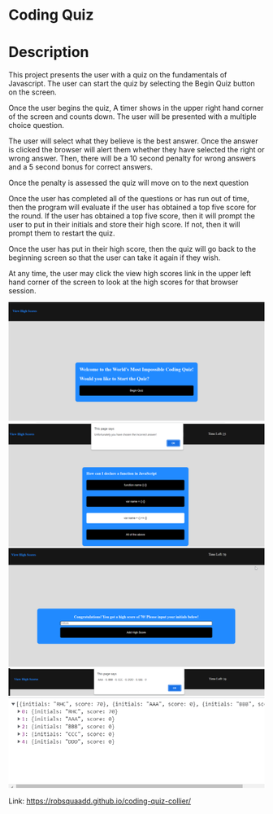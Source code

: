 # Coding Quiz

# Description

This project presents the user with a quiz on the fundamentals of Javascript. The user can start the quiz by selecting the Begin Quiz button on the screen.

Once the user begins the quiz, A timer shows in the upper right hand corner of the screen and counts down. The user will be presented with a multiple choice question.

The user will select what they believe is the best answer. Once the answer is clicked the browser will alert them whether they have selected the right or wrong answer. Then, there will be a 10 second penalty for wrong answers and a 5 second bonus for correct answers.

Once the penalty is assessed the quiz will move on to the next question

Once the user has completed all of the questions or has run out of time, then the program will evaluate if the user has obtained a top five score for the round. If the user has obtained a top five score, then it will prompt the user to put in their initials and store their high score. If not, then it will prompt them to restart the quiz.

Once the user has put in their high score, then the quiz will go back to the beginning screen so that the user can take it again if they wish.

At any time, the user may click the view high scores link in the upper left hand corner of the screen to look at the high scores for that browser session.

![start-screen](./assets/images/startscreen.png)
![quiz-screen](./assets/images/quizscreenandincorrectalert.png)
![high-score-screen](./assets/images/Highscorescreen.png)
![view-high-scores](./assets/images/viewhighscores.png)
![high-score-storage](./assets/images/highscorestored.png)

Link: https://robsquaadd.github.io/coding-quiz-collier/
